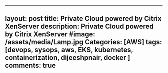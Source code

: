 
---
layout: post
title: Private Cloud powered by Citrix XenServer
description: Private Cloud powered by Citrix XenServer
#image: /assets/media/Lamp.jpg
Categories: [AWS]
tags: [devops, sysops, aws, EKS, kubernetes, containerization, dijeeshpnair, docker ]
comments: true
---
